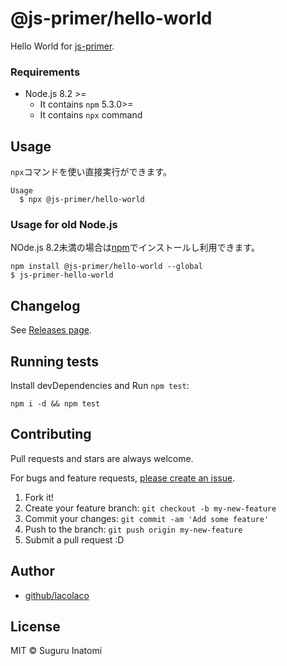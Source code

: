 # @js-primer/hello-world

Hello World for [js-primer](https://github.com/asciidwango/js-primer "js-primer").

### Requirements

- Node.js 8.2 >=
    - It contains `npm`  5.3.0>=
    - It contains `npx` command 

## Usage

`npx`コマンドを使い直接実行ができます。

    Usage
      $ npx @js-primer/hello-world

### Usage for old Node.js

NOde.js 8.2未満の場合は[npm](https://www.npmjs.com/)でインストールし利用できます。

    npm install @js-primer/hello-world --global
    $ js-primer-hello-world


## Changelog

See [Releases page](https://github.com/js-primer/hello-world/releases).

## Running tests

Install devDependencies and Run `npm test`:

    npm i -d && npm test

## Contributing

Pull requests and stars are always welcome.

For bugs and feature requests, [please create an issue](https://github.com/js-primer/hello-world/issues).

1. Fork it!
2. Create your feature branch: `git checkout -b my-new-feature`
3. Commit your changes: `git commit -am 'Add some feature'`
4. Push to the branch: `git push origin my-new-feature`
5. Submit a pull request :D

## Author

- [github/lacolaco](https://github.com/lacolaco)

## License

MIT © Suguru Inatomi